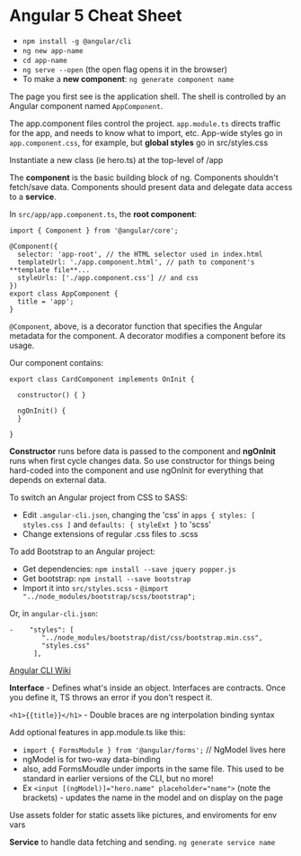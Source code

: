 # Angular 5 Cheat Sheet
- `npm install -g @angular/cli`
- `ng new app-name`
- `cd app-name`
- `ng serve --open` (the open flag opens it in the browser)
- To make a **new component**: `ng generate component name`


The page you first see is the application shell. The shell is controlled by an Angular component named `AppComponent`.

The app.component files control the project. `app.module.ts` directs traffic for the app, and needs to know what to import, etc. App-wide styles go in `app.component.css`, for example, but **global styles** go in src/styles.css

Instantiate a new class (ie hero.ts) at the top-level of /app

The **component** is the basic building block of ng. Components shouldn't fetch/save data. Components should present data and delegate data access to a **service**.

In `src/app/app.component.ts`, the **root component**:

```
import { Component } from '@angular/core';

@Component({
  selector: 'app-root', // the HTML selector used in index.html
  templateUrl: './app.component.html', // path to component's **template file**...
  styleUrls: ['./app.component.css'] // and css
})
export class AppComponent {
  title = 'app';
}
```

`@Component`, above, is a decorator function that specifies the Angular metadata for the component. A decorator modifies a component before its usage.



Our component contains:
```
export class CardComponent implements OnInit {

  constructor() { }

  ngOnInit() {
  }

}
```
**Constructor** runs before data is passed to the component and **ngOnInit** runs when first cycle changes data. So use constructor for things being hard-coded into the component and use ngOnInit for everything that depends on external data.


To switch an Angular project from CSS to SASS:
- Edit `.angular-cli.json`, changing the 'css' in `apps { styles: [ styles.css ]` and `defaults: { styleExt }` to 'scss'
- Change extensions of regular .css files to .scss

To add Bootstrap to an Angular project:
- Get dependencies: `npm install --save jquery popper.js`
- Get bootstrap: `npm install --save bootstrap`
- Import it into `src/styles.scss` - `@import "../node_modules/bootstrap/scss/bootstrap";`

Or, in `angular-cli.json`:
```
-    "styles": [
        "../node_modules/bootstrap/dist/css/bootstrap.min.css",
        "styles.css"
      ],
```


[Angular CLI Wiki](https://github.com/angular/angular-cli/wiki)

**Interface** - Defines what's inside an object. Interfaces are contracts. Once you define it, TS throws an error if you don't respect it.


`<h1>{{title}}</h1>` - Double braces are ng interpolation binding syntax

Add optional features in app.module.ts like this: 
- `import { FormsModule } from '@angular/forms';` //  NgModel lives here
- ngModel is for two-way data-binding
- also, add FormsMoudle under imports in the same file. This used to be standard in earlier versions of the CLI, but no more!
- Ex `<input [(ngModel)]="hero.name" placeholder="name">` (note the brackets) - updates the name in the model and on display on the page

Use assets folder for static assets like pictures, and enviroments for env vars


**Service** to handle data fetching and sending. `ng generate service name`
